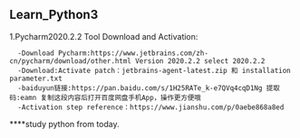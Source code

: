 ## Learn_Python3
1.Pycharm2020.2.2 Tool Download and Activation:
      
      -Download Pycharm:https://www.jetbrains.com/zh-cn/pycharm/download/other.html Version 2020.2.2 select 2020.2.2
      -Download:Activate patch：jetbrains-agent-latest.zip 和 installation parameter.txt
      -baiduyun链接:https://pan.baidu.com/s/1H25RATe_k-e7QVq4cqD1Ng 提取码:eamn 复制这段内容后打开百度网盘手机App，操作更方便哦
      -Activation step reference：https://www.jianshu.com/p/0aebe868a8ed
   
****study python from today.
